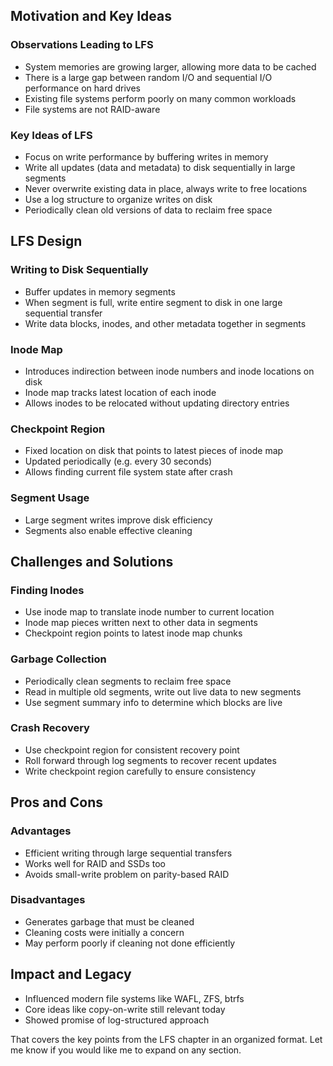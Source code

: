 ## Motivation and Key Ideas

### Observations Leading to LFS

- System memories are growing larger, allowing more data to be cached
- There is a large gap between random I/O and sequential I/O performance on hard drives
- Existing file systems perform poorly on many common workloads
- File systems are not RAID-aware

### Key Ideas of LFS

- Focus on write performance by buffering writes in memory
- Write all updates (data and metadata) to disk sequentially in large segments
- Never overwrite existing data in place, always write to free locations
- Use a log structure to organize writes on disk
- Periodically clean old versions of data to reclaim free space

## LFS Design

### Writing to Disk Sequentially

- Buffer updates in memory segments
- When segment is full, write entire segment to disk in one large sequential transfer
- Write data blocks, inodes, and other metadata together in segments

### Inode Map

- Introduces indirection between inode numbers and inode locations on disk
- Inode map tracks latest location of each inode
- Allows inodes to be relocated without updating directory entries

### Checkpoint Region

- Fixed location on disk that points to latest pieces of inode map
- Updated periodically (e.g. every 30 seconds)
- Allows finding current file system state after crash

### Segment Usage

- Large segment writes improve disk efficiency
- Segments also enable effective cleaning

## Challenges and Solutions

### Finding Inodes

- Use inode map to translate inode number to current location
- Inode map pieces written next to other data in segments
- Checkpoint region points to latest inode map chunks

### Garbage Collection

- Periodically clean segments to reclaim free space
- Read in multiple old segments, write out live data to new segments
- Use segment summary info to determine which blocks are live

### Crash Recovery

- Use checkpoint region for consistent recovery point
- Roll forward through log segments to recover recent updates
- Write checkpoint region carefully to ensure consistency

## Pros and Cons

### Advantages

- Efficient writing through large sequential transfers
- Works well for RAID and SSDs too
- Avoids small-write problem on parity-based RAID

### Disadvantages

- Generates garbage that must be cleaned
- Cleaning costs were initially a concern
- May perform poorly if cleaning not done efficiently

## Impact and Legacy

- Influenced modern file systems like WAFL, ZFS, btrfs
- Core ideas like copy-on-write still relevant today
- Showed promise of log-structured approach

That covers the key points from the LFS chapter in an organized format. Let me know if you would like me to expand on any section.
